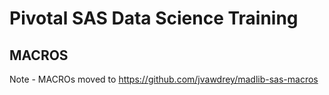 # Pivotal SAS Data Science Training

## MACROS

Note - MACROs moved to https://github.com/jvawdrey/madlib-sas-macros

